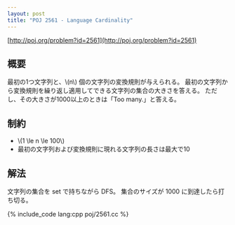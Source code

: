 ```yaml
---
layout: post
title: "POJ 2561 - Language Cardinality"
---
```

[http://poj.org/problem?id=2561](http://poj.org/problem?id=2561)

## 概要
最初の1つ文字列と、\\(n\\) 個の文字列の変換規則が与えられる。
最初の文字列から変換規則を繰り返し適用してできる文字列の集合の大きさを答える。
ただし、その大きさが1000以上のときは「Too many.」と答える。

## 制約
- \\(1 \\le n \\le 100\\)
- 最初の文字列および変換規則に現れる文字列の長さは最大で10

## 解法
文字列の集合を set で持ちながら DFS。
集合のサイズが 1000 に到達したら打ち切る。

{% include_code lang:cpp poj/2561.cc %}
